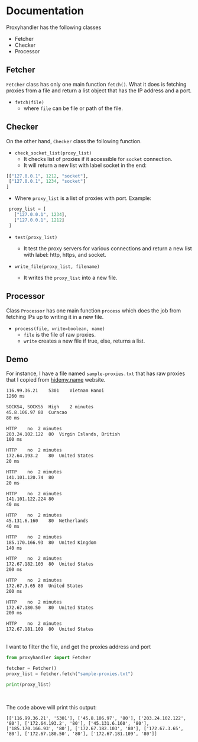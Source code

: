 # Documentation 

Proxyhandler has the following classes
- Fetcher 
- Checker 
- Processor 

## Fetcher 
`Fetcher` class has only one main function `fetch()`. 
What it does is fetching proxies from a file and return a list 
object that has the IP address and a port.
 
- `fetch(file)` 
  - where `file` can be file or path of the file.

## Checker 
On the other hand, `Checker` class the following function.

- `check_socket_list(proxy_list)`
  - It checks list of proxies if it accessible for `socket` connection.
  - It will return a new list with label socket in the end:
 
```py
[["127.0.0.1", 1212, "socket"],
 ["127.0.0.1", 1234, "socket"]
]
```

  - Where `proxy_list` is a list of proxies with port. Example:

```py
 proxy_list = [
   ["127.0.0.1", 1234],
   ["127.0.0.1", 1212]
 ]  
```

- `test(proxy_list)`
  - It test the proxy servers for various connections and return a new list with label: http, https, and socket.

- `write_file(proxy_list, filename)`
  - It writes the `proxy_list` into a new file.

## Processor 
Class `Processor` has one main function `process` which does the job from fetching IPs up to writing it in a new file.

- `process(file, write=boolean, name)` 
  - `file` is the file of raw proxies.
  - `write` creates a new file if true, else, returns a list.

## Demo 
For instance, I have a file named `sample-proxies.txt` that has raw proxies that I copied from <a href= "https://hidemy.name/en/proxy-list">hidemy.name</a> website.

```txt
116.99.36.21	5301	Vietnam Hanoi	
1260 ms

SOCKS4, SOCKS5	High	2 minutes
45.8.106.97	80	Curacao	
80 ms

HTTP	no	2 minutes
203.24.102.122	80	Virgin Islands, British	
100 ms

HTTP	no	2 minutes
172.64.193.2	80	United States	
20 ms

HTTP	no	2 minutes
141.101.120.74	80		
20 ms

HTTP	no	2 minutes
141.101.122.224	80		
40 ms

HTTP	no	2 minutes
45.131.6.160	80	Netherlands	
40 ms

HTTP	no	2 minutes
185.170.166.93	80	United Kingdom	
140 ms

HTTP	no	2 minutes
172.67.182.103	80	United States	
200 ms

HTTP	no	2 minutes
172.67.3.65	80	United States	
200 ms

HTTP	no	2 minutes
172.67.180.50	80	United States	
200 ms

HTTP	no	2 minutes
172.67.181.109	80	United States

```

<br>
I want to filter the file, and get the proxies address and port 

```py
from proxyhandler import Fetcher 

fetcher = Fetcher()
proxy_list = fetcher.fetch("sample-proxies.txt")

print(proxy_list)

```
<br>

The code above will print this output:

```
[['116.99.36.21', '5301'], ['45.8.106.97', '80'], ['203.24.102.122', '80'], ['172.64.193.2', '80'], ['45.131.6.160', '80'], ['185.170.166.93', '80'], ['172.67.182.103', '80'], ['172.67.3.65', '80'], ['172.67.180.50', '80'], ['172.67.181.109', '80']]
```
